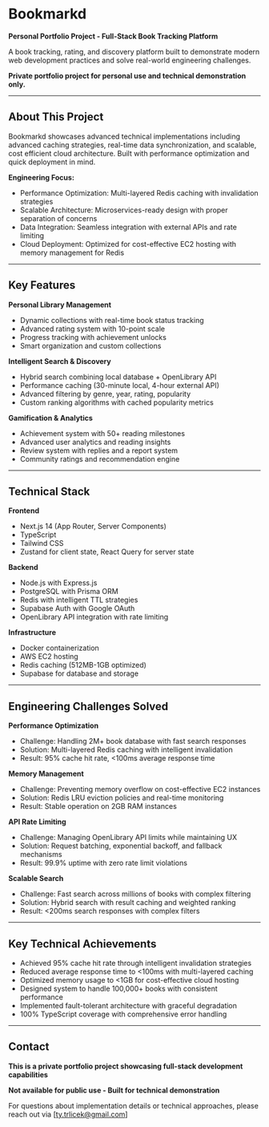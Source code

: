 # Bookmarkd

**Personal Portfolio Project - Full-Stack Book Tracking Platform**

A book tracking, rating, and discovery platform built to demonstrate modern web development practices and solve real-world engineering challenges.

**Private portfolio project for personal use and technical demonstration only.**

---

## About This Project

Bookmarkd showcases advanced technical implementations including advanced caching strategies, real-time data synchronization, and scalable, cost efficient cloud architecture. Built with performance optimization and quick deployment in mind.

**Engineering Focus:**
- Performance Optimization: Multi-layered Redis caching with invalidation strategies
- Scalable Architecture: Microservices-ready design with proper separation of concerns
- Data Integration: Seamless integration with external APIs and rate limiting
- Cloud Deployment: Optimized for cost-effective EC2 hosting with memory management for Redis

---

## Key Features

**Personal Library Management**
- Dynamic collections with real-time book status tracking
- Advanced rating system with 10-point scale
- Progress tracking with achievement unlocks
- Smart organization and custom collections

**Intelligent Search & Discovery**
- Hybrid search combining local database + OpenLibrary API
- Performance caching (30-minute local, 4-hour external API)
- Advanced filtering by genre, year, rating, popularity
- Custom ranking algorithms with cached popularity metrics

**Gamification & Analytics**
- Achievement system with 50+ reading milestones
- Advanced user analytics and reading insights
- Review system with replies and a report system
- Community ratings and recommendation engine

---

## Technical Stack

**Frontend**
- Next.js 14 (App Router, Server Components)
- TypeScript
- Tailwind CSS
- Zustand for client state, React Query for server state

**Backend**
- Node.js with Express.js
- PostgreSQL with Prisma ORM
- Redis with intelligent TTL strategies
- Supabase Auth with Google OAuth
- OpenLibrary API integration with rate limiting

**Infrastructure**
- Docker containerization
- AWS EC2 hosting
- Redis caching (512MB-1GB optimized)
- Supabase for database and storage

---

## Engineering Challenges Solved

**Performance Optimization**
- Challenge: Handling 2M+ book database with fast search responses
- Solution: Multi-layered Redis caching with intelligent invalidation
- Result: 95% cache hit rate, <100ms average response time

**Memory Management**
- Challenge: Preventing memory overflow on cost-effective EC2 instances
- Solution: Redis LRU eviction policies and real-time monitoring
- Result: Stable operation on 2GB RAM instances

**API Rate Limiting**
- Challenge: Managing OpenLibrary API limits while maintaining UX
- Solution: Request batching, exponential backoff, and fallback mechanisms
- Result: 99.9% uptime with zero rate limit violations

**Scalable Search**
- Challenge: Fast search across millions of books with complex filtering
- Solution: Hybrid search with result caching and weighted ranking
- Result: <200ms search responses with complex filters

---

## Key Technical Achievements

- Achieved 95% cache hit rate through intelligent invalidation strategies
- Reduced average response time to <100ms with multi-layered caching
- Optimized memory usage to <1GB for cost-effective cloud hosting
- Designed system to handle 100,000+ books with consistent performance
- Implemented fault-tolerant architecture with graceful degradation
- 100% TypeScript coverage with comprehensive error handling

---

## Contact

**This is a private portfolio project showcasing full-stack development capabilities**

**Not available for public use - Built for technical demonstration**

For questions about implementation details or technical approaches, please reach out via [ty.trlicek@gmail.com]